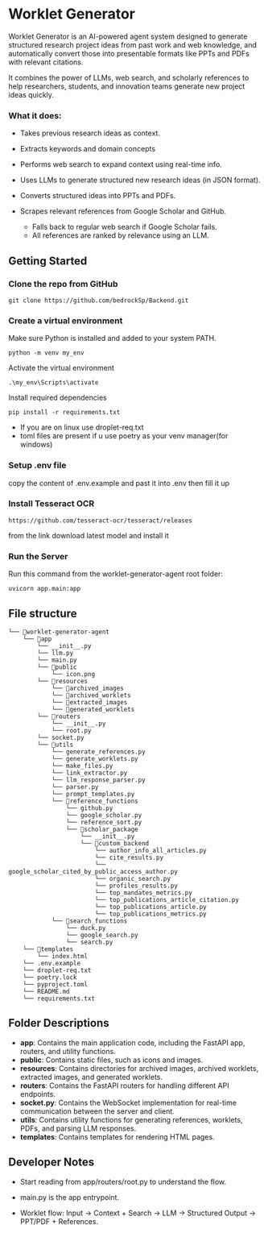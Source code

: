# Worklet Generator 
Worklet Generator is an AI-powered agent system designed to generate structured research project ideas from past work and web knowledge, and automatically convert those into presentable formats like PPTs and PDFs with relevant citations.

It combines the power of LLMs, web search, and scholarly references to help researchers, students, and innovation teams generate new project ideas quickly.

### What it does:
- Takes previous research ideas as context.

- Extracts keywords and domain concepts

- Performs web search to expand context using real-time info.

- Uses LLMs to generate structured new research ideas (in JSON format).

- Converts structured ideas into PPTs and PDFs.

- Scrapes relevant references from Google Scholar and GitHub.
  - Falls back to regular web search if Google Scholar fails.
  - All references are ranked by relevance using an LLM.

## Getting Started

### Clone the repo from GitHub 
```
git clone https://github.com/bedrockSp/Backend.git
```
### Create a virtual environment
Make sure Python is installed and added to your system PATH.
```
python -m venv my_env
```

Activate the virtual environment

```
.\my_env\Scripts\activate

```

Install required dependencies

```
pip install -r requirements.txt
```
  - If you are on linux use droplet-req.txt 
  - toml files are present if u use poetry as your venv manager(for windows)


### Setup .env file

copy the content of .env.example and past it into .env 
then fill it up 

### Install Tesseract OCR


``` 
https://github.com/tesseract-ocr/tesseract/releases
```

from the  link download latest model and install it 


### Run the Server
Run this command from the worklet-generator-agent root folder:

```
uvicorn app.main:app 
```

## File structure


```
└── 📁worklet-generator-agent
    └── 📁app
        └── __init__.py
        └── llm.py
        └── main.py
        └── 📁public
            └── icon.png
        └── 📁resources
            └── 📁archived_images
            └── 📁archived_worklets
            └── 📁extracted_images
            └── 📁generated_worklets
        └── 📁routers
            └── __init__.py
            └── root.py
        └── socket.py
        └── 📁utils
            └── generate_references.py
            └── generate_worklets.py
            └── make_files.py
            └── link_extractor.py
            └── llm_response_parser.py
            └── parser.py
            └── prompt_templates.py
            └── 📁reference_functions
                └── github.py
                └── google_scholar.py
                └── reference_sort.py
                └── 📁scholar_package
                    └── __init__.py
                    └── 📁custom_backend
                        └── author_info_all_articles.py
                        └── cite_results.py
                        └── google_scholar_cited_by_public_access_author.py
                        └── organic_search.py
                        └── profiles_results.py
                        └── top_mandates_metrics.py
                        └── top_publications_article_citation.py
                        └── top_publications_article.py
                        └── top_publications_metrics.py
            └── 📁search_functions
                └── duck.py
                └── google_search.py
                └── search.py
    └── 📁templates
        └── index.html
    └── .env.example
    └── droplet-req.txt
    └── poetry.lock
    └── pyproject.toml
    └── README.md
    └── requirements.txt
```
## Folder Descriptions
- **app**: Contains the main application code, including the FastAPI app, routers, and utility functions.
- **public**: Contains static files, such as icons and images.
- **resources**: Contains directories for archived images, archived worklets, extracted images, and generated worklets.
- **routers**: Contains the FastAPI routers for handling different API endpoints.
- **socket.py**: Contains the WebSocket implementation for real-time communication between the server and client.
- **utils**: Contains utility functions for generating references, worklets, PDFs, and parsing LLM responses.
- **templates**: Contains templates for rendering HTML pages.

## Developer Notes
- Start reading from app/routers/root.py to understand the flow.

- main.py is the app entrypoint.

- Worklet flow: Input → Context + Search → LLM → Structured Output → PPT/PDF + References.
